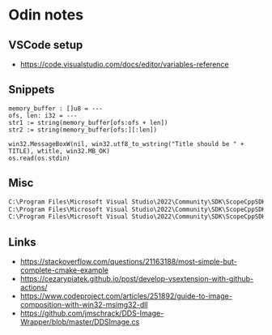 # Odin notes

## VSCode setup

* <https://code.visualstudio.com/docs/editor/variables-reference>

## Snippets

```odin
memory_buffer : []u8 = ---
ofs, len: i32 = ---
str1 := string(memory_buffer[ofs:ofs + len])
str2 := string(memory_buffer[ofs:][:len])
```

```odin
win32.MessageBoxW(nil, win32.utf8_to_wstring("Title should be " + TITLE), wtitle, win32.MB_OK)
os.read(os.stdin)
```

## Misc

```txt
C:\Program Files\Microsoft Visual Studio\2022\Community\SDK\ScopeCppSDK\vc15\SDK\include\um
C:\Program Files\Microsoft Visual Studio\2022\Community\SDK\ScopeCppSDK\vc15\SDK\include\um\WinUser.h
C:\Program Files\Microsoft Visual Studio\2022\Community\SDK\ScopeCppSDK\vc15\SDK\include\um\mmeapi.h
```

## Links

* <https://stackoverflow.com/questions/21163188/most-simple-but-complete-cmake-example>
* <https://cezarypiatek.github.io/post/develop-vsextension-with-github-actions/>
* <https://www.codeproject.com/articles/251892/guide-to-image-composition-with-win32-msimg32-dll>
* <https://github.com/jmschrack/DDS-Image-Wrapper/blob/master/DDSImage.cs>
